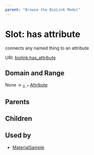 ```yaml
---
parent: "Browse the BioLink Model"
---
```



# Slot: has attribute


connects any named thing to an attribute

URI: [biolink:has_attribute](https://w3id.org/biolink/vocab/has_attribute)

## Domain and Range

None ->  <sub>0..*</sub> [Attribute](Attribute.md)

## Parents


## Children


## Used by

 * [MaterialSample](MaterialSample.md)
